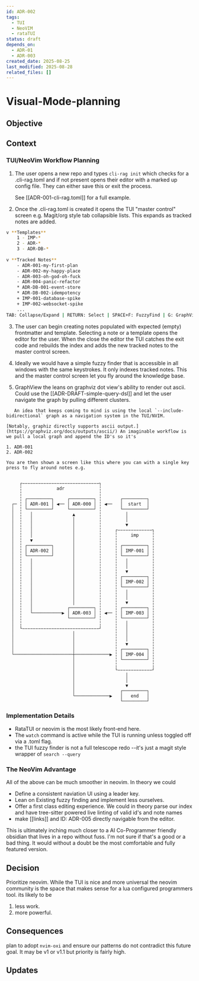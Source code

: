 ```yaml
---
id: ADR-002
tags:
  - TUI
  - NeoVIM
  - rataTUI
status: draft
depends_on:
  - ADR-01
  - ADR-003
created_date: 2025-08-25
last_modified: 2025-08-28
related_files: []
---
```


# Visual-Mode-planning

## Objective
<!-- A concise statement explaining the goal of this decision. -->


## Context
<!-- What is the issue that we're seeing that is motivating this decision or change? -->

### TUI/NeoVim Workflow Planning

1. The user opens a new repo and types `cli-rag init` which checks for a .cli-rag.toml and if not present opens their editor with a marked up config file. They can either save this or exit the process. 
   
   See [[ADR-001-cli-rag.toml]] for a full example. 

2. Once the .cli-rag.toml is created it opens the TUI "master control" screen e.g. Magit/org style tab collapsible lists. This expands as tracked notes are added. 
   
```bash
v **Templates** 
	1 - IMP-*  
	2 - ADR-*
	3 - ADR-DB-*
		
v **Tracked Notes** 
	- ADR-001-my-first-plan
	- ADR-002-my-happy-place
	- ADR-003-oh-god-oh-fuck
	- ADR-004-panic-refactor
	* ADR-DB-001-event-store
	* ADR-DB-002-idempotency
	+ IMP-001-database-spike
	+ IMP-002-websocket-spike  
	...	        
TAB: Collapse/Expand | RETURN: Select | SPACE+F: FuzzyFind | G: GraphView
```

3.  The user can begin creating notes populated with expected (empty) frontmatter and template. Selecting a note or a template opens the editor for the user. When the close the editor the TUI catches the exit code and rebuilds the index and adds the new tracked notes to the master control screen. 

4. Ideally we would have a simple fuzzy finder that is accessible in all windows with the same keystrokes. It only indexes tracked notes. This and the master control screen let you fly around the knowledge base. 
   
5. GraphView the leans on graphviz dot view's ability to render out ascii. Could use the [[ADR-DRAFT-simple-query-dsl]] and let the user navigate the graph by pulling different clusters. 
   
```
   An idea that keeps coming to mind is using the local `--include-bidirectional` graph as a navigation system in the TUI/NVIM. 

[Notably, graphiz directly supports ascii output.](https://graphviz.org/docs/outputs/ascii/) An imaginable workflow is we pull a local graph and append the ID's so it's 

1. ADR-001 
2. ADR-002 
   
You are then shown a screen like this where you can with a single key press to fly around notes e.g. 


     ┌−−−−−−−−−−−−−−−−−−−−−−−−−−−−−┐
     ╎             adr             ╎
     ╎                             ╎
     ╎ ┌─────────┐     ┌─────────┐ ╎       ┌─────────┐
  ┌─ ╎ │ ADR-001 │ ◀── │ ADR-000 │ ╎ ◀──   │  start  │
  │  ╎ └─────────┘     └─────────┘ ╎       └─────────┘
  │  ╎   │               ▲         ╎         │
  │  ╎   │               │         ╎         │
  │  ╎   │               │         ╎         ▼
  │  ╎   │               │         ╎     ┌−−−−−−−−−−−−−┐
  │  ╎   │               │         ╎     ╎     imp     ╎
  │  ╎   ▼               │         ╎     ╎             ╎
  │  ╎ ┌─────────┐       │         ╎     ╎ ┌─────────┐ ╎
  │  ╎ │ ADR-002 │       │         ╎     ╎ │ IMP-001 │ ╎
  │  ╎ └─────────┘       │         ╎     ╎ └─────────┘ ╎
  │  ╎   │               │         ╎     ╎   │         ╎
  │  ╎   │               │         ╎     ╎   │         ╎
  │  ╎   │               │         ╎     ╎   ▼         ╎
  │  ╎   │               │         ╎     ╎ ┌─────────┐ ╎
  │  ╎   │               │         ╎     ╎ │ IMP-002 │ ╎
  │  ╎   │               │         ╎     ╎ └─────────┘ ╎
  │  ╎   │               │         ╎     ╎   │         ╎
  │  ╎   │               │         ╎     ╎   │         ╎
  │  ╎   │               │         ╎     ╎   ▼         ╎
  │  ╎   │             ┌─────────┐ ╎     ╎ ┌─────────┐ ╎
  │  ╎   └───────────▶ │ ADR-003 │ ╎ ◀── ╎ │ IMP-003 │ ╎
  │  ╎                 └─────────┘ ╎     ╎ └─────────┘ ╎
  │  ╎                             ╎     ╎   │         ╎
  │  └−−−−−−−−−−−−−−−−−−−−−−−−−−−−−┘     ╎   │         ╎
  │                      │               ╎   │         ╎
  │                      │               ╎   │         ╎
  │                      │               ╎   ▼         ╎
  │                      │               ╎ ┌─────────┐ ╎
  └──────────────────────┼─────────────▶ ╎ │ IMP-004 │ ╎
                         │               ╎ └─────────┘ ╎
                         │               ╎             ╎
                         │               └−−−−−−−−−−−−−┘
                         │                   │
                         │                   │
                         │                   ▼
                         │                 ┌─────────┐
                         └─────────────▶   │   end   │
                                           └─────────┘
```


   
### Implementation Details 

- RataTUI or neovim is the most likely front-end here. 
- The `watch` command is active while the TUI is running unless toggled off via a .toml flag. 
- the TUI fuzzy finder is not a full telescope redo --it's just a magit style wrapper of `search --query `
   
### The NeoVim Advantage

All of the above can be much smoother in neovim. In theory we could 

- Define a consistent naviation UI using a leader key. 
- Lean on Existing fuzzy finding and implement less ourselves. 
- Offer a first class editing experience. We could in theory parse our index and have tree-sitter powered live linting of valid id's and note names
- make [[links]] and ID: ADR-005 directly navigable from the editor. 

This is ultimately inching much closer to a AI Co-Programmer friendly obsidian that lives in a repo without fuss. I'm not sure if that's a good or a bad thing. It would without a doubt be the most comfortable and fully featured version. 

## Decision
<!-- What is the change that we're proposing and/or doing? -->

Prioritize neovim. While the TUI is nice and more universal the neovim community is the space that makes sense for a lua configured programmers tool. its likely to be 

1. less work. 
2. more powerful. 


## Consequences
<!-- What becomes easier or more difficult to do because of this change? -->

plan to adopt `nvim-oxi` and ensure our patterns do not contradict this future goal. It may be v1 or v1.1 but priority is fairly high. 

## Updates
<!-- Changes that happened when the rubber met the road -->


